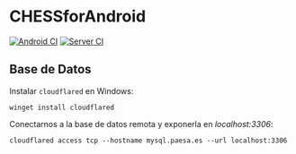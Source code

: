 # CHESSforAndroid

[![Android CI](https://github.com/chemecador/CHESSforAndroid/actions/workflows/android-ci.yml/badge.svg)](https://github.com/chemecador/CHESSforAndroid/actions/workflows/android-ci.yml)
[![Server CI](https://github.com/chemecador/CHESSforAndroid/actions/workflows/server-ci.yml/badge.svg)](https://github.com/chemecador/CHESSforAndroid/actions/workflows/server-ci.yml)

## Base de Datos

Instalar `cloudflared` en Windows:

```shell
winget install cloudflared
```

Conectarnos a la base de datos remota y exponerla en _localhost:3306_:

```shell
cloudflared access tcp --hostname mysql.paesa.es --url localhost:3306
```

<!-- Para trabajar en local: -->
